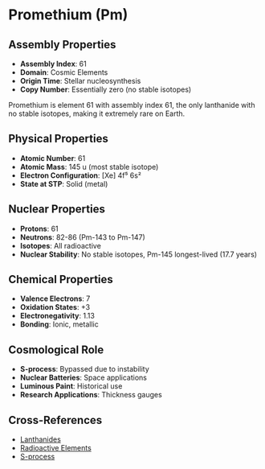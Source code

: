 # Promethium (Pm)

## Assembly Properties
- **Assembly Index**: 61
- **Domain**: Cosmic Elements
- **Origin Time**: Stellar nucleosynthesis
- **Copy Number**: Essentially zero (no stable isotopes)

Promethium is element 61 with assembly index 61, the only lanthanide with no stable isotopes, making it extremely rare on Earth.

## Physical Properties
- **Atomic Number**: 61
- **Atomic Mass**: 145 u (most stable isotope)
- **Electron Configuration**: [Xe] 4f⁵ 6s²
- **State at STP**: Solid (metal)

## Nuclear Properties
- **Protons**: 61
- **Neutrons**: 82-86 (Pm-143 to Pm-147)
- **Isotopes**: All radioactive
- **Nuclear Stability**: No stable isotopes, Pm-145 longest-lived (17.7 years)

## Chemical Properties
- **Valence Electrons**: 7
- **Oxidation States**: +3
- **Electronegativity**: 1.13
- **Bonding**: Ionic, metallic

## Cosmological Role
- **S-process**: Bypassed due to instability
- **Nuclear Batteries**: Space applications
- **Luminous Paint**: Historical use
- **Research Applications**: Thickness gauges

## Cross-References
- [Lanthanides](/domains/cosmic/elements/lanthanides.md)
- [Radioactive Elements](/domains/cosmic/elements/radioactive.md)
- [S-process](/domains/cosmic/processes/s_process.md)